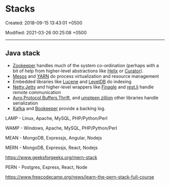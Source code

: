 # Stacks

Created: 2018-09-15 13:43:01 +0500

Modified: 2021-03-26 00:25:08 +0500

---

## Java stack

- [Zookeeper](http://zookeeper.apache.org/) handles much of the system co-ordination (perhaps with a bit of help from higher-level abstractions like [Helix](http://helix.incubator.apache.org/) or [Curator](http://curator.incubator.apache.org/)).
- [Mesos](http://mesos.apache.org/) and [YARN](http://hadoop.apache.org/docs/current/hadoop-yarn/hadoop-yarn-site/YARN.html) do process virtualization and resource management
- Embedded libraries like [Lucene](http://lucene.apache.org/) and [LevelDB](https://code.google.com/p/leveldb) do indexing
- [Netty](http://netty.io/),[Jetty](http://www.eclipse.org/jetty) and higher-level wrappers like [Finagle](http://twitter.github.io/finagle) and [rest.li](http://rest.li/) handle remote communication
- [Avro](http://avro.apache.org/),[Protocol Buffers](https://code.google.com/p/protobuf),[Thrift](http://thrift.apache.org/), and [umpteen zillion](https://github.com/eishay/jvm-serializers/wiki) other libraries handle serialization
- [Kafka](http://kafka.apache.org/) and [Bookeeper](http://zookeeper.apache.org/bookkeeper) provide a backing log.

LAMP - Linux, Apache, MySQL, PHP/Python/Perl

WAMP - Windows, Apache, MySQL, PHP/Python/Perl

MEAN - MongoDB, Expressjs, Angular, Nodejs

MERN - MongoDB, Expressjs, React, Nodejs

<https://www.geeksforgeeks.org/mern-stack>

PERN - Postgres, Express, React, Node

<https://www.freecodecamp.org/news/learn-the-pern-stack-full-course>
